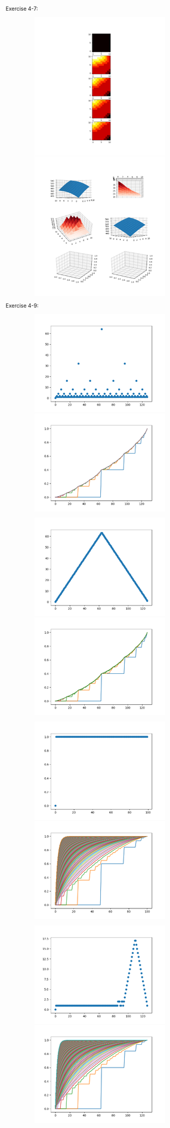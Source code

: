 Exercise 4-7:
<p align="center">
    <img title="testTitle" src="https://github.com/cvmaggio/ReinforcementLearningSutton-Barto/blob/main/figures/exercise4-7/policyIteration.png" width="350">
    <img src="https://github.com/cvmaggio/ReinforcementLearningSutton-Barto/blob/main/figures/exercise4-7/changeInValueFunction.png" width="350">
</p>

Exercise 4-9:
<p align="center">
    <img src="https://github.com/cvmaggio/ReinforcementLearningSutton-Barto/blob/main/figures/exercise4-9/128CapitalPh40PercentActions.png" width="350">
    <img src="https://github.com/cvmaggio/ReinforcementLearningSutton-Barto/blob/main/figures/exercise4-9/128CapitalPh40PercentValues.png" width="350">
</p>

<p align="center">
    <img src="https://github.com/cvmaggio/ReinforcementLearningSutton-Barto/blob/main/figures/exercise4-9/127CapitalPh40PercentActions.png" width="350">
    <img src="https://github.com/cvmaggio/ReinforcementLearningSutton-Barto/blob/main/figures/exercise4-9/127CapitalPh40PercentValues.png" width="350">
</p>

<p align="center">
    <img src="https://github.com/cvmaggio/ReinforcementLearningSutton-Barto/blob/main/figures/exercise4-9/100CapitalPh60PercentActions.png" width="350">
    <img src="https://github.com/cvmaggio/ReinforcementLearningSutton-Barto/blob/main/figures/exercise4-9/100CapitalPh60PercentValues.png" width="350">
</p>

<p align="center">
    <img src="https://github.com/cvmaggio/ReinforcementLearningSutton-Barto/blob/main/figures/exercise4-9/127CapitalPh60PercentActionsWithGreatestAction.png" width="350">
    <img src="https://github.com/cvmaggio/ReinforcementLearningSutton-Barto/blob/main/figures/exercise4-9/127CapitalPh60PercentValuesWithGreatestAction.png" width="350">
</p>







